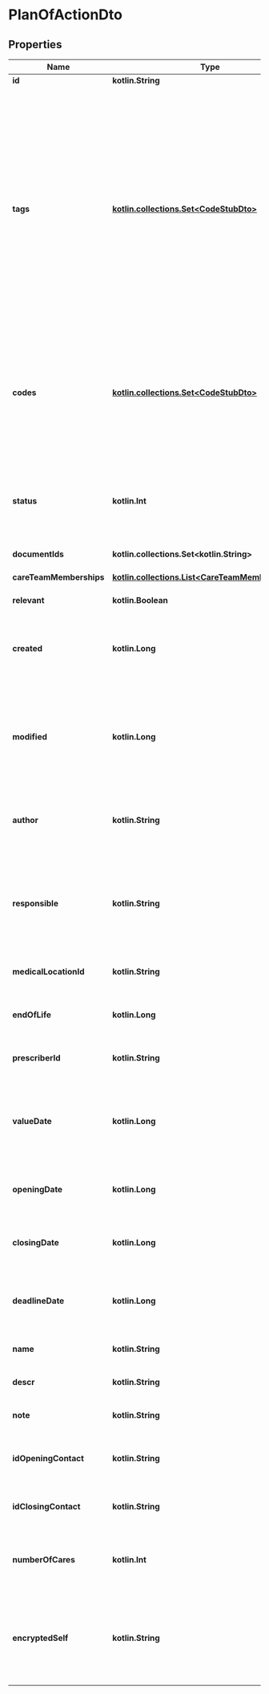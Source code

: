 
# PlanOfActionDto

## Properties
Name | Type | Description | Notes
------------ | ------------- | ------------- | -------------
**id** | **kotlin.String** |  |
**tags** | [**kotlin.collections.Set&lt;CodeStubDto&gt;**](CodeStubDto.md) | A tag is an item from a codification system that qualifies an entity as being member of a certain class, whatever the value it might have taken. If the tag qualifies the content of a field, it means that whatever the content of the field, the tag will always apply. For example, the label of a field is qualified using a tag. LOINC is a codification system typically used for tags. |
**codes** | [**kotlin.collections.Set&lt;CodeStubDto&gt;**](CodeStubDto.md) | A code is an item from a codification system that qualifies the content of this entity. SNOMED-CT, ICPC-2 or ICD-10 codifications systems can be used for codes |
**status** | **kotlin.Int** | bit 0: active/inactive, bit 1: relevant/irrelevant, bit 2 : present/absent, ex: 0 &#x3D; active,relevant and present |
**documentIds** | **kotlin.collections.Set&lt;kotlin.String&gt;** |  |
**careTeamMemberships** | [**kotlin.collections.List&lt;CareTeamMembershipDto&gt;**](CareTeamMembershipDto.md) | Members of the careteam involved in this approach |
**relevant** | **kotlin.Boolean** |  |
**created** | **kotlin.Long** | The timestamp (unix epoch in ms) of creation of this entity, will be filled automatically if missing. Not enforced by the application server. |  [optional]
**modified** | **kotlin.Long** | The date (unix epoch in ms) of the latest modification of this entity, will be filled automatically if missing. Not enforced by the application server. |  [optional]
**author** | **kotlin.String** | The id of the User that has created this entity, will be filled automatically if missing. Not enforced by the application server. |  [optional]
**responsible** | **kotlin.String** | The id of the HealthcareParty that is responsible for this entity, will be filled automatically if missing. Not enforced by the application server. |  [optional]
**medicalLocationId** | **kotlin.String** | The id of the medical location where this entity was created. |  [optional]
**endOfLife** | **kotlin.Long** | Soft delete (unix epoch in ms) timestamp of the object. |  [optional]
**prescriberId** | **kotlin.String** | The id of the hcp who prescribed this healthcare approach |  [optional]
**valueDate** | **kotlin.Long** | The date (unix epoch in ms) when the healthcare approach is noted to have started and also closes on the same date |  [optional]
**openingDate** | **kotlin.Long** | The date (unix epoch in ms) of the start of the healthcare approach. |  [optional]
**closingDate** | **kotlin.Long** | The date (unix epoch in ms) marking the end of the healthcare approach. |  [optional]
**deadlineDate** | **kotlin.Long** | The date (unix epoch in ms) when the healthcare approach has to be carried out. |  [optional]
**name** | **kotlin.String** | The name of the healthcare approach. |  [optional]
**descr** | **kotlin.String** | Description of the healthcare approach. |  [optional]
**note** | **kotlin.String** | Note about the healthcare approach. |  [optional]
**idOpeningContact** | **kotlin.String** | Id of the opening contact when the healthcare approach was created. |  [optional]
**idClosingContact** | **kotlin.String** | Id of the closing contact for the healthcare approach. |  [optional]
**numberOfCares** | **kotlin.Int** | The number of individual cares already performed in the course of this healthcare approach |  [optional]
**encryptedSelf** | **kotlin.String** | The base64 encoded data of this object, formatted as JSON and encrypted in AES using the random master key from encryptionKeys. |  [optional]

